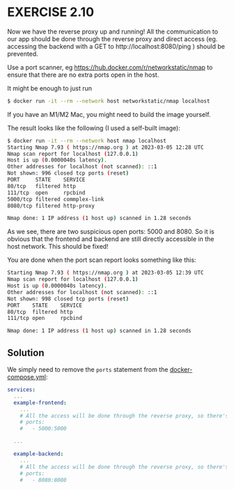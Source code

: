 # EXERCISE 2.10

Now we have the reverse proxy up and running! All the communication to our app should be done through the reverse proxy and direct access (eg. accessing the backend with a GET to http://localhost:8080/ping ) should be prevented.

Use a port scanner, eg https://hub.docker.com/r/networkstatic/nmap to ensure that there are no extra ports open in the host.

It might be enough to just run

```bash
$ docker run -it --rm --network host networkstatic/nmap localhost
```

If you have an M1/M2 Mac, you might need to build the image yourself.

The result looks like the following (I used a self-built image):

```bash
$ docker run -it --rm --network host nmap localhost
Starting Nmap 7.93 ( https://nmap.org ) at 2023-03-05 12:28 UTC
Nmap scan report for localhost (127.0.0.1)
Host is up (0.0000040s latency).
Other addresses for localhost (not scanned): ::1
Not shown: 996 closed tcp ports (reset)
PORT     STATE    SERVICE
80/tcp   filtered http
111/tcp  open     rpcbind
5000/tcp filtered commplex-link
8080/tcp filtered http-proxy

Nmap done: 1 IP address (1 host up) scanned in 1.28 seconds
```

As we see, there are two suspicious open ports: 5000 and 8080. So it is obvious that the frontend and backend are still directly accessible in the host network. This should be fixed!

You are done when the port scan report looks something like this:

```bash
Starting Nmap 7.93 ( https://nmap.org ) at 2023-03-05 12:39 UTC
Nmap scan report for localhost (127.0.0.1)
Host is up (0.0000040s latency).
Other addresses for localhost (not scanned): ::1
Not shown: 998 closed tcp ports (reset)
PORT    STATE    SERVICE
80/tcp  filtered http
111/tcp open     rpcbind

Nmap done: 1 IP address (1 host up) scanned in 1.28 seconds
```

## Solution

We simply need to remove the `ports` statement from the [docker-compose.yml](docker-compose.yml):

```yml
services:
  ...
  example-frontend:
    ...
    # All the access will be done through the reverse proxy, so there's no need anymore to map the ports to the host machine.
    # ports:
    #   - 5000:5000

  ...

  example-backend:
    ...
    # All the access will be done through the reverse proxy, so there's no need anymore to map the ports to the host machine.
    # ports:
    #   - 8080:8080
```
